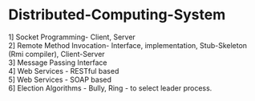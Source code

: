 # Distributed-Computing-System
1] Socket Programming- Client, Server  
2] Remote Method Invocation- Interface, implementation, Stub-Skeleton (Rmi compiler), Client-Server  
3] Message Passing Interface  
4] Web Services - RESTful based  
5] Web Services - SOAP based  
6] Election Algorithms - Bully, Ring - to select leader process.
